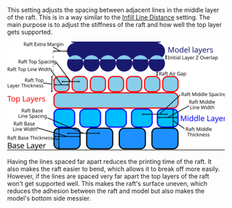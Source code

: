 This setting adjusts the spacing between adjacent lines in the middle layer of the raft. This is in a way similar to the [Infill Line Distance](infill_line_distance) setting. The main purpose is to adjust the stiffness of the raft and how well the top layer gets supported.

![Dimensions related to the raft](images/raft_dimensions.svg)

Having the lines spaced far apart reduces the printing time of the raft. It also makes the raft easier to bend, which allows it to break off more easily. However, if the lines are spaced very far apart the top layers of the raft won't get supported well. This makes the raft's surface uneven, which reduces the adhesion between the raft and model but also makes the model's bottom side messier.